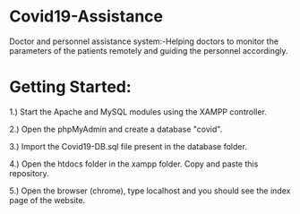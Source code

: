 # Covid19-Assistance
Doctor and personnel assistance system:-Helping doctors to monitor the parameters of the patients remotely and guiding the personnel accordingly.

# Getting Started:

1.) Start the Apache and MySQL modules using the XAMPP controller.

2.) Open the phpMyAdmin and create a database "covid". 

3.) Import the Covid19-DB.sql file present in the database folder.

4.) Open the htdocs folder in the xampp folder. Copy and paste this repository.

5.) Open the browser (chrome), type localhost and you should see the index page of the website.


